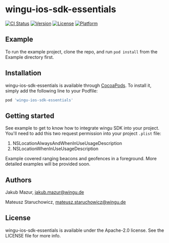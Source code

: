 # wingu-ios-sdk-essentials

[![CI Status](http://img.shields.io/travis/wingu-GmbH/wingu-ios-sdk-essentials.svg?style=flat)](https://travis-ci.org/JakubMazur/wingu-ios-sdk-essentials)
[![Version](https://img.shields.io/cocoapods/v/wingu-ios-sdk-essentials.svg?style=flat)](http://cocoapods.org/pods/wingu-ios-sdk-essentials)
[![License](https://img.shields.io/cocoapods/l/wingu-ios-sdk-essentials.svg?style=flat)](http://cocoapods.org/pods/wingu-ios-sdk-essentials)
[![Platform](https://img.shields.io/cocoapods/p/wingu-ios-sdk-essentials.svg?style=flat)](http://cocoapods.org/pods/wingu-ios-sdk-essentials)

## Example

To run the example project, clone the repo, and run `pod install` from the Example directory first.

## Installation

wingu-ios-sdk-essentials is available through [CocoaPods](http://cocoapods.org). To install
it, simply add the following line to your Podfile:

```ruby
pod 'wingu-ios-sdk-essentials'
```

## Getting started

See example to get to know how to integrate wingu SDK into your project. You'll need to add this two request permission into your project `.plist` file:

1. NSLocationAlwaysAndWhenInUseUsageDescription
2. NSLocationWhenInUseUsageDescription

Example covered ranging beacons and geofences in a foreground. More detailed examples will be provided soon.

## Authors

Jakub Mazur, jakub.mazur@wingu.de

Mateusz Staruchowicz, mateusz.staruchowicz@wingu.de

## License

wingu-ios-sdk-essentials is available under the Apache-2.0 license. See the LICENSE file for more info.
